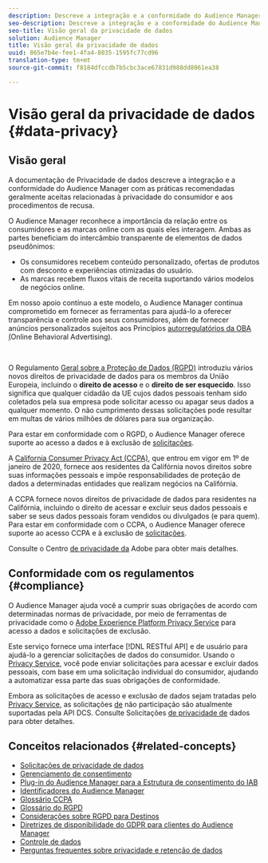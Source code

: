 ```yaml
---
description: Descreve a integração e a conformidade do Audience Manager com as práticas recomendadas geralmente aceitas relacionadas à privacidade do consumidor e aos procedimentos de recusa.
seo-description: Descreve a integração e a conformidade do Audience Manager com as práticas recomendadas geralmente aceitas relacionadas à privacidade do consumidor e aos procedimentos de recusa.
seo-title: Visão geral da privacidade de dados
solution: Audience Manager
title: Visão geral da privacidade de dados
uuid: 865e7b4e-fee1-4fa4-8035-1595fc77cd96
translation-type: tm+mt
source-git-commit: f8184dfccdb7b5cbc3ace67831d988dd8061ea38

---
```



# Visão geral da privacidade de dados {#data-privacy}

## Visão geral

A documentação de Privacidade de dados descreve a integração e a conformidade do Audience Manager com as práticas recomendadas geralmente aceitas relacionadas à privacidade do consumidor e aos procedimentos de recusa.

O Audience Manager reconhece a importância da relação entre os consumidores e as marcas online com as quais eles interagem. Ambas as partes beneficiam do intercâmbio transparente de elementos de dados pseudônimos:

* Os consumidores recebem conteúdo personalizado, ofertas de produtos com desconto e experiências otimizadas do usuário.
* As marcas recebem fluxos vitais de receita suportando vários modelos de negócios online.

Em nosso apoio contínuo a este modelo, o Audience Manager continua comprometido em fornecer as ferramentas para ajudá-lo a oferecer transparência e controle aos seus consumidores, além de fornecer anúncios personalizados sujeitos aos Princípios [autorregulatórios da OBA (](https://www.iab.com/news/self-regulatory-principles-for-online-behavioral-advertising/)Online Behavioral Advertising).

 

O Regulamento [Geral sobre a Proteção de Dados (RGPD)](https://eugdpr.org/) introduziu vários novos direitos de privacidade de dados para os membros da União Europeia, incluindo o **direito de acesso** e o **direito de ser esquecido**. Isso significa que qualquer cidadão da UE cujos dados pessoais tenham sido coletados pela sua empresa pode solicitar acesso ou apagar seus dados a qualquer momento. O não cumprimento dessas solicitações pode resultar em multas de vários milhões de dólares para sua organização.

Para estar em conformidade com o RGPD, o Audience Manager oferece suporte ao acesso a dados e à exclusão de [solicitações](data-privacy-requests.md).

A [California Consumer Privacy Act (CCPA)](https://www.caprivacy.org/about), que entrou em vigor em 1º de janeiro de 2020, fornece aos residentes da Califórnia novos direitos sobre suas informações pessoais e impõe responsabilidades de proteção de dados a determinadas entidades que realizam negócios na Califórnia.

A CCPA fornece novos direitos de privacidade de dados para residentes na Califórnia, incluindo o direito de acessar e excluir seus dados pessoais e saber se seus dados pessoais foram vendidos ou divulgados (e para quem). Para estar em conformidade com o CCPA, o Audience Manager oferece suporte ao acesso CCPA e à exclusão de [solicitações](data-privacy-requests.md).

Consulte o Centro [de privacidade da](https://www.adobe.com/privacy/opt-out.html) Adobe para obter mais detalhes.

## Conformidade com os regulamentos {#compliance}

O Audience Manager ajuda você a cumprir suas obrigações de acordo com determinadas normas de privacidade, por meio de ferramentas de privacidade como o [Adobe Experience Platform Privacy Service](https://www.adobe.io/apis/experienceplatform/home/services/privacy-service.html) para acesso a dados e solicitações de exclusão.

Este serviço fornece uma interface [!DNL RESTful API] e de usuário para ajudá-lo a gerenciar solicitações de dados do consumidor. Usando o [Privacy Service](https://www.adobe.io/apis/experienceplatform/home/services/privacy-service.html), você pode enviar solicitações para acessar e excluir dados pessoais, com base em uma solicitação individual do consumidor, ajudando a automatizar essa parte das suas obrigações de conformidade.

Embora as solicitações de acesso e exclusão de dados sejam tratadas pelo [Privacy Service](https://www.adobe.io/apis/experienceplatform/home/services/privacy-service.html), as solicitações [de](data-privacy-requests.md#opt-out-requests) não participação são atualmente suportadas pela API [](../../api/dcs-intro/dcs-api-reference/dcs-api-reference-overview.md)DCS. Consulte Solicitações [de privacidade de](data-privacy-requests.md) dados para obter detalhes.

## Conceitos relacionados {#related-concepts}

* [Solicitações de privacidade de dados](data-privacy-requests.md)
* [Gerenciamento de consentimento](data-privacy-consent.md)
* [Plug-in do Audience Manager para a Estrutura de consentimento do IAB](aam-iab-plugin.md)
* [Identificadores do Audience Manager](data-privacy-ids.md)
* [Glossário CCPA](aam-ccpa-glossary.md)
* [Glossário do RGPD](aam-gdpr-glossary.md)
* [Considerações sobre RGPD para Destinos](aam-gdpr-partners.md)
* [Diretrizes de disponibilidade do GDPR para clientes do Audience Manager](aam-gdpr-readiness.md)
* [Controle de dados](data-governance.md)
* [Perguntas frequentes sobre privacidade e retenção de dados](../../faq/faq-privacy.md)